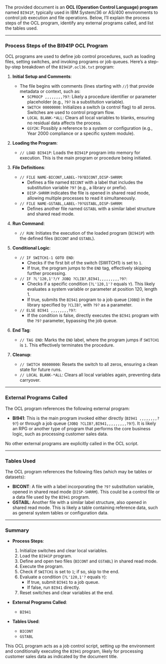 The provided document is an **OCL (Operation Control Language) program** named `BI941P`, typically used in IBM System/36 or AS/400 environments to control job execution and file operations. Below, I’ll explain the process steps of the OCL program, identify any external programs called, and list the tables used.

---

### **Process Steps of the BI941P OCL Program**

OCL programs are used to define job control procedures, such as loading files, setting switches, and invoking programs or job queues. Here’s a step-by-step breakdown of the `BI941P.ocl36.txt` program:

1. **Initial Setup and Comments**:
   - The file begins with comments (lines starting with `//`) that provide metadata or context, such as:
     - `SCPROCP ,,,,,,,,?9?`: Likely a procedure identifier or parameter placeholder (e.g., `?9?` is a substitution variable).
     - `SWITCH 00000000`: Initializes a switch (a control flag) to all zeros. Switches are used to control program flow.
     - `LOCAL BLANK-*ALL`: Clears all local variables to blanks, ensuring no residual data affects the process.
     - `GSY2K`: Possibly a reference to a system or configuration (e.g., Year 2000 compliance or a specific system module).

2. **Loading the Program**:
   - `// LOAD BI941P`: Loads the `BI941P` program into memory for execution. This is the main program or procedure being initiated.

3. **File Definitions**:
   - `// FILE NAME-BICONT,LABEL-?9?BICONT,DISP-SHRRM`:
     - Defines a file named `BICONT` with a label that includes the substitution variable `?9?` (e.g., a library or prefix).
     - `DISP-SHRRM` indicates the file is opened in shared read mode, allowing multiple processes to read it simultaneously.
   - `// FILE NAME-GSTABL,LABEL-?9?GSTABL,DISP-SHRRM`:
     - Defines another file named `GSTABL` with a similar label structure and shared read mode.

4. **Run Command**:
   - `// RUN`: Initiates the execution of the loaded program (`BI941P`) with the defined files (`BICONT` and `GSTABL`).

5. **Conditional Logic**:
   - `// IF SWITCH1-1 GOTO END`:
     - Checks if the first bit of the switch (SWITCH1) is set to `1`.
     - If true, the program jumps to the `END` tag, effectively skipping further processing.
   - `// IF ?L'120,1'?/Y JOBQ ?CLIB?,BI941,,,,,,,,,?9?`:
     - Checks if a specific condition (`?L'120,1'?` equals `Y`). This likely evaluates a system variable or parameter at position 120, length 1.
     - If true, submits the `BI941` program to a job queue (`JOBQ`) in the library specified by `?CLIB?`, with `?9?` as a parameter.
   - `// ELSE BI941 ,,,,,,,,?9?`:
     - If the condition is false, directly executes the `BI941` program with the `?9?` parameter, bypassing the job queue.

6. **End Tag**:
   - `// TAG END`: Marks the `END` label, where the program jumps if `SWITCH1` is `1`. This effectively terminates the procedure.

7. **Cleanup**:
   - `// SWITCH 00000000`: Resets the switch to all zeros, ensuring a clean state for future runs.
   - `// LOCAL BLANK-*ALL`: Clears all local variables again, preventing data carryover.

---

### **External Programs Called**

The OCL program references the following external program:
- **BI941**: This is the main program invoked either directly (`BI941 ,,,,,,,,?9?`) or through a job queue (`JOBQ ?CLIB?,BI941,,,,,,,,,?9?`). It is likely an RPG or another type of program that performs the core business logic, such as processing customer sales data.

No other external programs are explicitly called in the OCL script.

---

### **Tables Used**

The OCL program references the following files (which may be tables or datasets):
- **BICONT**: A file with a label incorporating the `?9?` substitution variable, opened in shared read mode (`DISP-SHRRM`). This could be a control file or a data file used by the `BI941` program.
- **GSTABL**: Another file with a similar label structure, also opened in shared read mode. This is likely a table containing reference data, such as general system tables or configuration data.

---

### **Summary**

- **Process Steps**:
  1. Initialize switches and clear local variables.
  2. Load the `BI941P` program.
  3. Define and open two files (`BICONT` and `GSTABL`) in shared read mode.
  4. Execute the program.
  5. Check if `SWITCH1` is set to `1`; if so, skip to the end.
  6. Evaluate a condition (`?L'120,1'?` equals `Y`):
     - If true, submit `BI941` to a job queue.
     - If false, run `BI941` directly.
  7. Reset switches and clear variables at the end.

- **External Programs Called**:
  - `BI941`

- **Tables Used**:
  - `BICONT`
  - `GSTABL`

This OCL program acts as a job control script, setting up the environment and conditionally executing the `BI941` program, likely for processing customer sales data as indicated by the document title.